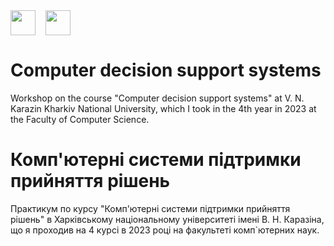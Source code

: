 <div style="display: flex;">
    <img src="https://static8.tgstat.ru/channels/_0/ce/ceecb42fcf878251779474152143188f.jpg" width="40" height="40">
    &nbsp;&nbsp;&nbsp;&nbsp;
    <img src="http://geometry.karazin.ua/themes/frontend/images/univer_logo.jpg" width="40" height="40">
</div>

# Computer decision support systems

Workshop on the course "Computer decision support systems" at V. N. Karazin Kharkiv National University, which I took in the 4th year in 2023 at the Faculty of Computer Science.

# Комп'ютерні системи підтримки прийняття рішень

Практикум по курсу "Комп'ютерні системи підтримки прийняття рішень" в Харківському національному університеті імені В. Н. Каразіна, що я проходив на 4 курсі в 2023 році на факультеті комп`ютерних наук.

